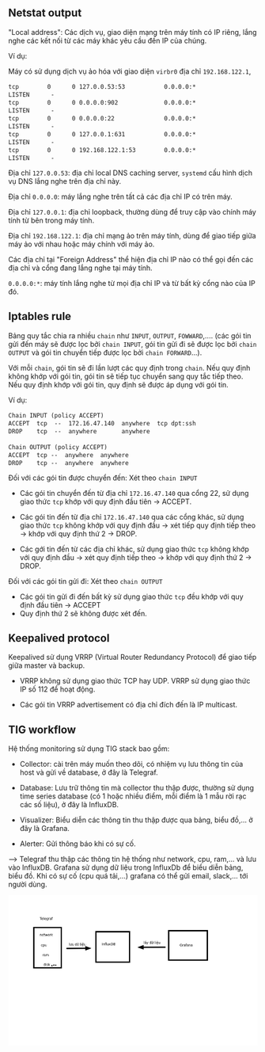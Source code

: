 ## Netstat output

"Local address": Các dịch vụ, giao diện mạng trên máy tính có IP riêng, lắng nghe các kết nối từ các máy khác yêu cầu đến IP của chúng. 

Ví dụ:


Máy có sử dụng dịch vụ ảo hóa với giao diện `virbr0` địa chỉ `192.168.122.1`, 

```
tcp        0      0 127.0.0.53:53           0.0.0.0:*               LISTEN      -
tcp        0      0 0.0.0.0:902             0.0.0.0:*               LISTEN      -
tcp        0      0 0.0.0.0:22              0.0.0.0:*               LISTEN      -
tcp        0      0 127.0.0.1:631           0.0.0.0:*               LISTEN      -
tcp        0      0 192.168.122.1:53        0.0.0.0:*               LISTEN      -
```

Địa chỉ `127.0.0.53`: địa chỉ local DNS caching server, `systemd` cấu hình dịch vụ DNS lắng nghe trên địa chỉ này.

Địa chỉ `0.0.0.0`:  máy lắng nghe trên tất cả các địa chỉ IP có trên máy.

Địa chỉ `127.0.0.1`: địa chỉ loopback, thường dùng để truy cập vào chính máy tính từ bên trong máy tính.

Địa chỉ `192.168.122.1`: địa chỉ mạng ảo trên máy tính, dùng để giao tiếp giữa máy ảo với nhau hoặc máy chính với máy ảo.

Các địa chỉ tại "Foreign Address" thể hiện địa chỉ IP nào có thể gọi đến các địa chỉ và cổng đang lắng nghe tại máy tính.

`0.0.0.0:*`: máy tính lắng nghe từ mọi địa chỉ IP và từ bất kỳ cổng nào của IP đó.

## Iptables rule

Bảng quy tắc chia ra nhiều `chain` như `INPUT`, `OUTPUT`, `FOWWARD`,.... (các gói tin gửi đến máy sẽ được lọc bởi `chain INPUT`, gói tin gửi đi sẽ được lọc bởi `chain OUTPUT` và gói tin chuyển tiếp được lọc bởi `chain FORWARD`...).

Với mỗi `chain`, gói tin sẽ đi lần lượt các quy định trong `chain`. Nếu quy định không khớp với gói tin, gói tin sẽ tiếp tục chuyển sang quy tắc tiếp theo. Nếu quy định khớp với gói tin, quy định sẽ được áp dụng với gói tin.

Ví dụ:

```
Chain INPUT (policy ACCEPT)
ACCEPT  tcp  --  172.16.47.140  anywhere  tcp dpt:ssh
DROP    tcp  --  anywhere       anywhere

Chain OUTPUT (policy ACCEPT)
ACCEPT  tcp --  anywhere  anywhere
DROP    tcp --  anywhere  anywhere
```
Đối với các gói tin được chuyển đến: Xét theo `chain INPUT`

  + Các gói tin chuyển đến từ địa chỉ `172.16.47.140` qua cổng 22, sử dụng giao thức `tcp` khớp với quy định đầu tiên -> ACCEPT.

  + Các gói tin đến từ địa chỉ `172.16.47.140` qua các cổng khác, sử dụng giao thức `tcp` không khớp với quy định đầu -> xét tiếp quy định tiếp theo -> khớp với quy định thứ 2 -> DROP.

  + Các gới tin đến từ các địa chỉ khác, sử dụng giao thức `tcp` không khớp với quy định đầu -> xét quy định tiếp theo -> khớp với quy định thứ 2 -> DROP.

Đối với các gói tin gửi đi: Xét theo `chain OUTPUT`

  + Các gói tin gửi đi đến bất kỳ sử dụng giao thức `tcp` đều khớp với quy định đầu tiên -> ACCEPT
  + Quy định thứ 2 sẽ không được xét đến.

## Keepalived protocol

Keepalived sử dụng VRRP (Virtual Router Redundancy Protocol) để giao tiếp giữa master và backup.

+ VRRP không sử dụng giao thức TCP hay UDP. VRRP sử dụng giao thức IP số 112 để hoạt động.

+ Các gói tin VRRP advertisement có địa chỉ đích đến là IP multicast.

## TIG workflow

Hệ thống monitoring sử dụng TIG stack bao gồm:

+ Collector: cài trên máy muốn theo dõi, có nhiệm vụ lưu thông tin của host và gửi về database, ở đây là Telegraf.

+ Database: Lưu trữ thông tin mà collector thu thập được, thường sử dụng time series database (có 1 hoặc nhiều điểm, mỗi điểm là 1 mẫu rời rạc các số liệu), ở đây là InfluxDB.

+ Visualizer: Biểu diễn các thông tin thu thập được qua bảng, biểu đồ,... ở đây là Grafana.

+ Alerter: Gửi thông báo khi có sự cố.

--> Telegraf thu thập các thông tin hệ thống như network, cpu, ram,... và lưu vào InfluxDB. Grafana sử dụng dữ liệu trong InfluxDb để biểu diễn bảng, biểu đồ. Khi có sự cố (cpu quá tải,...) grafana có thể gửi email, slack,... tới người dùng.

![TIG workflow](pictures/TIG.png)
